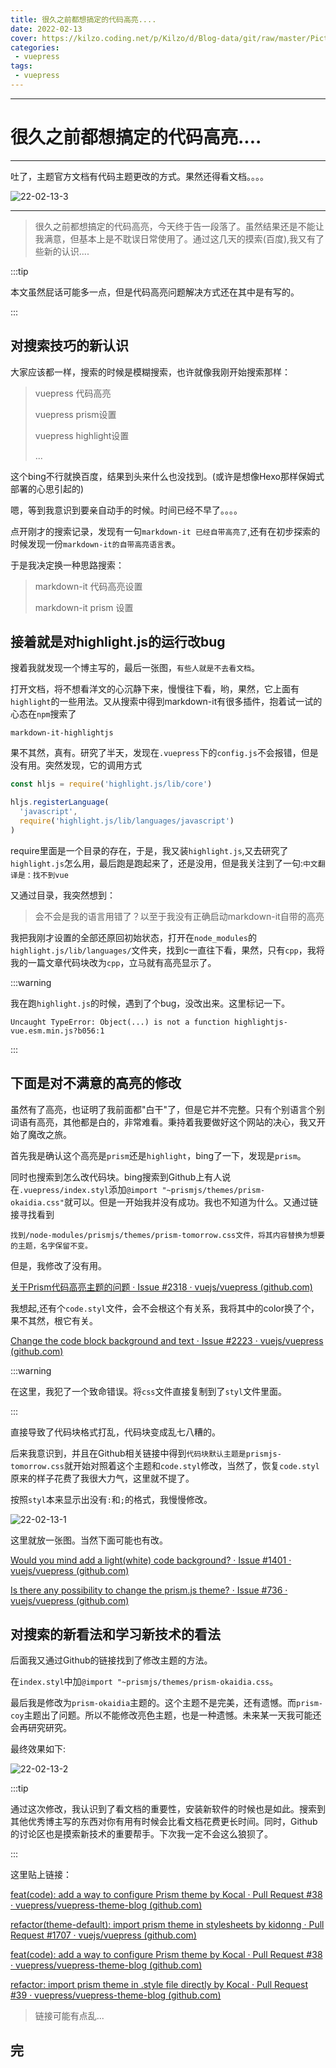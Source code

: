 ```yaml
---
title: 很久之前都想搞定的代码高亮....
date: 2022-02-13
cover: https://kilzo.coding.net/p/Kilzo/d/Blog-data/git/raw/master/Picture-md/picture_11_.webp
categories: 
 - vuepress
tags: 
 - vuepress
---
```




---

# 很久之前都想搞定的代码高亮....

---

吐了，主题官方文档有代码主题更改的方式。果然还得看文档。。。。

![22-02-13-3](~@pos/22-02-13-3.png)

---

>很久之前都想搞定的代码高亮，今天终于告一段落了。虽然结果还是不能让我满意，但基本上是不耽误日常使用了。通过这几天的摸索(百度),我又有了些新的认识....

:::tip

本文虽然屁话可能多一点，但是代码高亮问题解决方式还在其中是有写的。

:::

## 对搜索技巧的新认识

大家应该都一样，搜索的时候是模糊搜索，也许就像我刚开始搜索那样：

> vuepress 代码高亮
>
> vuepress prism设置
>
> vuepress highlight设置
>
> ...

这个bing不行就换百度，结果到头来什么也没找到。(或许是想像Hexo那样保姆式部署的心思引起的)

嗯，等到我意识到要亲自动手的时候。时间已经不早了。。。。

点开刚才的搜索记录，发现有一句`markdown-it 已经自带高亮了`,还有在初步探索的时候发现一份`markdown-it的自带高亮语言表`。

于是我决定换一种思路搜索：

> markdown-it 代码高亮设置
>
> markdown-it prism 设置

## 接着就是对highlight.js的运行改bug

搜着我就发现一个博主写的，最后一张图，`有些人就是不去看文档`。

打开文档，将不想看洋文的心沉静下来，慢慢往下看，哟，果然，它上面有`highlight`的一些用法。又从搜索中得到markdown-it有很多插件，抱着试一试的心态在`npm`搜索了

`markdown-it-highlightjs`

果不其然，真有。研究了半天，发现在`.vuepress`下的`config.js`不会报错，但是没有用。突然发现，它的调用方式

```javascript
const hljs = require('highlight.js/lib/core')

hljs.registerLanguage(
  'javascript',
  require('highlight.js/lib/languages/javascript')
)
```

require里面是一个目录的存在，于是，我又装`highlight.js`,又去研究了`highlight.js`怎么用，最后跑是跑起来了，还是没用，但是我关注到了一句:`中文翻译是：找不到vue`

又通过目录，我突然想到：

> 会不会是我的语言用错了？以至于我没有正确启动markdown-it自带的高亮

我把我刚才设置的全部还原回初始状态，打开在`node_modules`的`highlight.js/lib/languages/`文件夹，找到c一直往下看，果然，只有`cpp`，我将我的一篇文章代码块改为`cpp`，立马就有高亮显示了。

:::warning

我在跑`highlight.js`的时候，遇到了个bug，没改出来。这里标记一下。

`Uncaught TypeError: Object(...) is not a function highlightjs-vue.esm.min.js?b056:1`

:::

## 下面是对不满意的高亮的修改

虽然有了高亮，也证明了我前面都"白干"了，但是它并不完整。只有个别语言个别词语有高亮，其他都是白的，非常难看。秉持着我要做好这个网站的决心，我又开始了魔改之旅。

首先我是确认这个高亮是`prism`还是`highlight`，bing了一下，发现是`prism`。

同时也搜索到怎么改代码块。bing搜索到Github上有人说在`.vuepress/index.styl`添加`@import "~prismjs/themes/prism-okaidia.css"`就可以。但是一开始我并没有成功。我也不知道为什么。又通过链接寻找看到

`找到/node-modules/prismjs/themes/prism-tomorrow.css文件，将其内容替换为想要的主题，名字保留不变。`

但是，我修改了没有用。

[关于Prism代码高亮主题的问题 · Issue #2318 · vuejs/vuepress (github.com)](https://github.com/vuejs/vuepress/issues/2318)

我想起,还有个`code.styl`文件，会不会根这个有关系，我将其中的color换了个，果不其然，根它有关。

[Change the code block background and text · Issue #2223 · vuejs/vuepress (github.com)](https://github.com/vuejs/vuepress/issues/2223)

:::warning

在这里，我犯了一个致命错误。将`css`文件直接复制到了`styl`文件里面。

:::

直接导致了代码块格式打乱，代码块变成乱七八糟的。

后来我意识到，并且在Github相关链接中得到`代码块默认主题是prismjs-tomorrow.css`就开始对照着这个主题和`code.styl`修改，当然了，恢复`code.styl`原来的样子花费了我很大力气，这里就不提了。

按照`styl`本来显示出没有`:`和`;`的格式，我慢慢修改。

![22-02-13-1](~@pos/22-02-13-1.png)

这里就放一张图。当然下面可能也有改。

[Would you mind add a light(white) code background? · Issue #1401 · vuejs/vuepress (github.com)](https://github.com/vuejs/vuepress/issues/1401)

[Is there any possibility to change the prism.js theme? · Issue #736 · vuejs/vuepress (github.com)](https://github.com/vuejs/vuepress/issues/736)

## 对搜索的新看法和学习新技术的看法

后面我又通过Github的链接找到了修改主题的方法。

在`index.styl`中加`@import "~prismjs/themes/prism-okaidia.css`。

最后我是修改为`prism-okaidia`主题的。这个主题不是完美，还有遗憾。而`prism-coy`主题出了问题。所以不能修改亮色主题，也是一种遗憾。未来某一天我可能还会再研究研究。

最终效果如下:

![22-02-13-2](~@pos/22-02-13-2.png)

:::tip

通过这次修改，我认识到了看文档的重要性，安装新软件的时候也是如此。搜索到其他优秀博主写的东西对你有用有时候会比看文档花费更长时间。同时，Github的讨论区也是摸索新技术的重要帮手。下次我一定不会这么狼狈了。

:::

这里贴上链接：

[feat(code): add a way to configure Prism theme by Kocal · Pull Request #38 · vuepress/vuepress-theme-blog (github.com)](https://github.com/vuepress/vuepress-theme-blog/pull/38)

[refactor(theme-default): import prism theme in stylesheets by kidonng · Pull Request #1707 · vuejs/vuepress (github.com)](https://github.com/vuejs/vuepress/pull/1707)

[feat(code): add a way to configure Prism theme by Kocal · Pull Request #38 · vuepress/vuepress-theme-blog (github.com)](https://github.com/vuepress/vuepress-theme-blog/pull/38)

[refactor: import prism theme in .style file directly by Kocal · Pull Request #39 · vuepress/vuepress-theme-blog (github.com)](https://github.com/vuepress/vuepress-theme-blog/pull/39)

> 链接可能有点乱...

## 完

